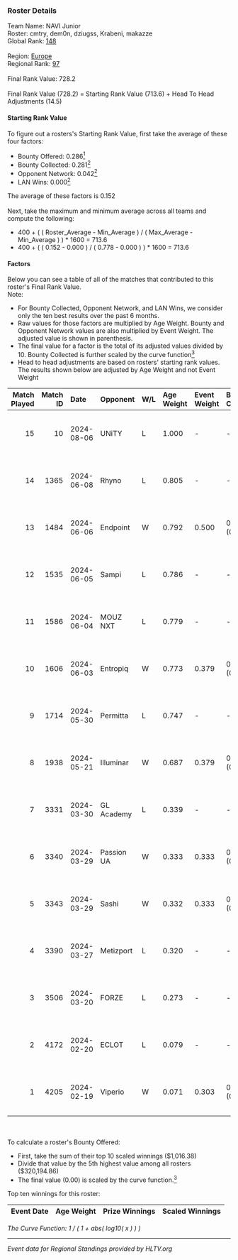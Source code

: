 ### Roster Details<br />
Team Name: NAVI Junior<br />
Roster: cmtry, dem0n, dziugss, Krabeni, makazze<br />
Global Rank: [148](../../standings_global_2024_08_06.md)<br />
<br />
Region: [Europe]( ../../standings_europe_2024_08_06.md)<br />
Regional Rank: [97]( ../../standings_europe_2024_08_06.md)<br />
<br />
Final Rank Value:  728.2<br />
<br />
Final Rank Value (728.2) = Starting Rank Value (713.6) + Head To Head Adjustments (14.5)<br />

#### Starting Rank Value<br />
To figure out a rosters's Starting Rank Value, first take the average of these four factors:<br />
- Bounty Offered: 0.286[<sup>1</sup>](#table2)
- Bounty Collected: 0.281[<sup>2</sup>](#table1)
- Opponent Network: 0.042[<sup>2</sup>](#table1)
- LAN Wins: 0.000[<sup>2</sup>](#table1)

The average of these factors is 0.152<br />
<br />
Next, take the maximum and minimum average across all teams and compute the following:<br />
- 400 + ( ( Roster_Average - Min_Average ) / ( Max_Average - Min_Average ) ) * 1600 = 713.6
- 400 + ( ( 0.152 - 0.000 ) / ( 0.778 - 0.000 ) ) * 1600 = 713.6


#### Factors<br />
Below you can see a table of all of the matches that contributed to this roster's Final Rank Value.<br />
Note:<br />

- For Bounty Collected, Opponent Network, and LAN Wins, we consider only the ten best results over the past 6 months.
- Raw values for those factors are multiplied by Age Weight. Bounty and Opponent Network values are also multiplied by Event Weight. The adjusted value is shown in parenthesis.
- The final value for a factor is the total of its adjusted values divided by 10. Bounty Collected is further scaled by the curve function[<sup>3</sup>](#curveFunction)
- Head to head adjustments are based on rosters' starting rank values. The results shown below are adjusted by Age Weight and not Event Weight
<span id="table1"></span><br />


| Match Played | Match ID | Date       | Opponent   | W/L | Age Weight | Event Weight | Bounty Collected | Opponent Network | LAN Wins  | H2H Adj. | Roster                                   |
| -: | -: | :- | :- | :- | :- | :- | :- | :- | :- | -: | :- |
|           15 |       10 | 2024-08-06 | UNiTY      | L   | 1.000      | -            | -                | -                | -         |    -7.07 | cmtry, dem0n, dziugss, Krabeni, makazze  |
|           14 |     1365 | 2024-06-08 | Rhyno      | L   | 0.805      | -            | -                | -                | -         |    -5.14 | cmtry, dem0n, dziugss, froz1k, Krabeni   |
|           13 |     1484 | 2024-06-06 | Endpoint   | W   | 0.792      | 0.500        | 0.012 (0.005)    | 0.540 (0.214)    | 0 (0.000) |    17.57 | cmtry, dem0n, dziugss, froz1k, Krabeni   |
|           12 |     1535 | 2024-06-05 | Sampi      | L   | 0.786      | -            | -                | -                | -         |    -6.03 | cmtry, dem0n, dziugss, froz1k, Krabeni   |
|           11 |     1586 | 2024-06-04 | MOUZ NXT   | L   | 0.779      | -            | -                | -                | -         |    -2.57 | cmtry, dem0n, dziugss, froz1k, Krabeni   |
|           10 |     1606 | 2024-06-03 | Entropiq   | W   | 0.773      | 0.379        | 0.000 (0.000)    | 0.028 (0.008)    | 0 (0.000) |     3.42 | cmtry, dem0n, dziugss, froz1k, Krabeni   |
|            9 |     1714 | 2024-05-30 | Permitta   | L   | 0.747      | -            | -                | -                | -         |    -5.77 | cmtry, dem0n, dziugss, froz1k, Krabeni   |
|            8 |     1938 | 2024-05-21 | Illuminar  | W   | 0.687      | 0.379        | 0.012 (0.003)    | 0.340 (0.088)    | 0 (0.000) |    15.52 | cmtry, dem0n, dziugss, froz1k, Krabeni   |
|            7 |     3331 | 2024-03-30 | GL Academy | L   | 0.339      | -            | -                | -                | -         |    -5.02 | dem0n, dezt, Krabeni, Magic, makazze     |
|            6 |     3340 | 2024-03-29 | Passion UA | W   | 0.333      | 0.333        | 0.173 (0.019)    | 1.000 (0.111)    | 0 (0.000) |     9.16 | dem0n, dezt, Krabeni, Magic, makazze     |
|            5 |     3343 | 2024-03-29 | Sashi      | W   | 0.332      | 0.333        | 0.009 (0.001)    | 0.024 (0.003)    | 0 (0.000) |     4.84 | dem0n, dezt, Krabeni, Magic, makazze     |
|            4 |     3390 | 2024-03-27 | Metizport  | L   | 0.320      | -            | -                | -                | -         |    -2.41 | dem0n, dezt, Krabeni, Magic, makazze     |
|            3 |     3506 | 2024-03-20 | FORZE      | L   | 0.273      | -            | -                | -                | -         |    -2.19 | dem0n, froz1k, Krabeni, Magic, makazze   |
|            2 |     4172 | 2024-02-20 | ECLOT      | L   | 0.079      | -            | -                | -                | -         |    -0.09 | alkarenn, dem0n, Krabeni, Magic, makazze |
|            1 |     4205 | 2024-02-19 | Viperio    | W   | 0.071      | 0.303        | 0.000 (0.000)    | 0.000 (0.000)    | 0 (0.000) |     0.33 | alkarenn, dem0n, Krabeni, Magic, makazze |

<br />
<span id="table2"></span><br />
To calculate a roster's Bounty Offered:<br />

- First, take the sum of their top 10 scaled winnings ($1,016.38)
- Divide that value by the 5th highest value among all rosters ($320,194.86)
- The final value (0.00) is scaled by the curve function.[<sup>3</sup>](#curveFunction)

Top ten winnings for this roster:<br />

| Event Date | Age Weight | Prize Winnings | Scaled Winnings |
| :- | -: | :- | :- |


<span id="curveFunction"></span>_The Curve Function: 1 / ( 1 + abs( log10( x ) ) )_<br />

---
_Event data for Regional Standings provided by HLTV.org_<br />
